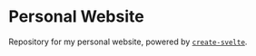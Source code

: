 # Personal Website

Repository for my personal website, powered by [`create-svelte`](https://github.com/sveltejs/kit/tree/master/packages/create-svelte).
